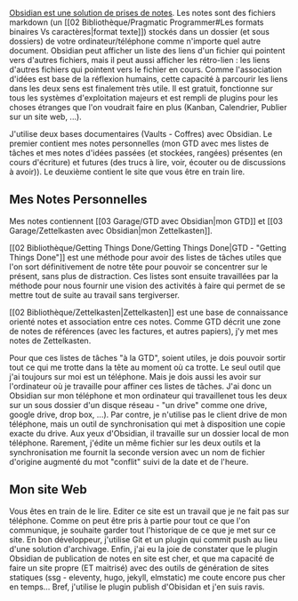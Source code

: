 [Obsidian est une solution de prises de notes](https://help.obsidian.md/Obsidian/Obsidian).
Les notes sont des fichiers markdown (un [[02 Bibliothèque/Pragmatic Programmer#Les formats binaires Vs caractères|format texte]]) stockés dans un dossier (et sous dossiers) de votre ordinateur/téléphone comme n'importe quel autre document.
Obsidian peut afficher un liste des liens d'un fichier qui pointent vers d'autres fichiers, mais il peut aussi afficher les rétro-lien : les liens d'autres fichiers qui pointent vers le fichier en cours.
Comme l'association d'idées est base de la réflexion humains, cette capacité à parcourir les liens dans les deux sens est finalement très utile.
Il est gratuit, fonctionne sur tous les systèmes d'exploitation majeurs et est rempli de plugins pour les choses étranges que l'on voudrait faire en plus (Kanban, Calendrier, Publier sur un site web, ...).

J'utilise deux bases documentaires (Vaults - Coffres) avec Obsidian.
Le premier contient mes notes personnelles (mon GTD avec mes listes de tâches et mes notes d'idées passées (et stockées, rangées) présentes (en cours d'écriture) et futures (des trucs à lire, voir, écouter ou de discussions à avoir)).
Le deuxième contient le site que vous être en train lire.

## Mes Notes Personnelles

Mes notes contiennent [[03 Garage/GTD avec Obsidian|mon GTD]] et [[03 Garage/Zettelkasten avec Obsidian|mon Zettelkasten]].

[[02 Bibliothèque/Getting Things Done/Getting Things Done|GTD - "Getting Things Done"]] est une méthode pour avoir des listes de tâches utiles que l'on sort définitivement de notre tête pour pouvoir se concentrer sur le présent, sans plus de distraction.
Ces listes sont ensuite travaillées par la méthode pour nous fournir une vision des activités à faire qui permet de se mettre tout de suite au travail sans tergiverser.

[[02 Bibliothèque/Zettelkasten|Zettelkasten]] est une base de connaissance orienté notes et association entre ces notes.
Comme GTD décrit une zone de notes de références (avec les factures, et autres papiers), j'y met mes notes de Zettelkasten.

Pour que ces listes de tâches "à la GTD", soient utiles, je dois pouvoir sortir tout ce qui me trotte dans la tête au moment où ca trotte.
Le seul outil que j'ai toujours sur moi est un téléphone.
Mais je dois aussi les avoir sur l'ordinateur où je travaille pour affiner ces listes de tâches.
J'ai donc un Obsidian sur mon téléphone et mon ordinateur qui travaillenet tous les deux sur un sous dossier d'un disque réseau - "un drive" comme one drive, google drive, drop box, ...).
Par contre, je n'utilise pas le client drive de mon téléphone, mais un outil de synchronisation qui met à disposition une copie exacte du drive. Aux yeux d'Obsidian, il travaille sur un dossier local de mon téléphone.
Rarement, j'édite un même fichier sur les deux outils et la synchronisation me fournit la seconde version avec un nom de fichier d'origine augmenté du mot "conflit" suivi de la date et de l'heure.

## Mon site Web

Vous êtes en train de le lire.
Editer ce site est un travail que je ne fait pas sur téléphone.
Comme on peut être pris à partie pour tout ce que l'on communique, je souhaite garder tout l'historique de ce que je met sur ce site.
En bon développeur, j'utilise Git et un plugin qui commit push au lieu d'une solution d'archivage.
Enfin, j'ai eu la joie de constater que le plugin Obsidian de publication de notes en site est cher, et que ma capacité de faire un site propre (ET maitrisé) avec des outils de génération de sites statiques (ssg  - eleventy, hugo, jekyll, elmstatic) me coute encore pus cher en temps...
Bref, j'utilise le plugin publish d'Obisidan et j'en suis ravis.

